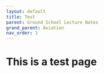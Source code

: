 ```yaml
---
layout: default
title: Test
parent: Ground School Lecture Notes
grand_parent: Aviation
nav_order: 1
---
```


# This is a test page